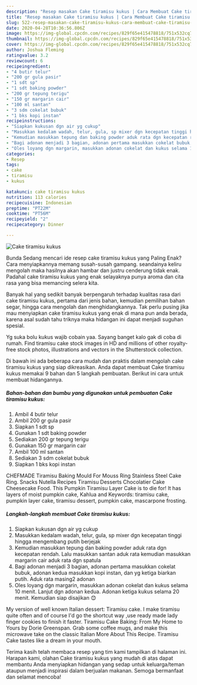 ```yaml
---
description: "Resep masakan Cake tiramisu kukus | Cara Membuat Cake tiramisu kukus Yang Enak Banget"
title: "Resep masakan Cake tiramisu kukus | Cara Membuat Cake tiramisu kukus Yang Enak Banget"
slug: 522-resep-masakan-cake-tiramisu-kukus-cara-membuat-cake-tiramisu-kukus-yang-enak-banget
date: 2020-04-28T10:36:56.806Z
image: https://img-global.cpcdn.com/recipes/829f65e415478818/751x532cq70/cake-tiramisu-kukus-foto-resep-utama.jpg
thumbnail: https://img-global.cpcdn.com/recipes/829f65e415478818/751x532cq70/cake-tiramisu-kukus-foto-resep-utama.jpg
cover: https://img-global.cpcdn.com/recipes/829f65e415478818/751x532cq70/cake-tiramisu-kukus-foto-resep-utama.jpg
author: Joshua Fleming
ratingvalue: 3.2
reviewcount: 6
recipeingredient:
- "4 butir telur"
- "200 gr gula pasir"
- "1 sdt sp"
- "1 sdt baking powder"
- "200 gr tepung terigu"
- "150 gr margarin cair"
- "100 ml santan"
- "3 sdm cokelat bubuk"
- "1 bks kopi instan"
recipeinstructions:
- "Siapkan kukusan dgn air yg cukup"
- "Masukkan kedalam wadah, telur, gula, sp mixer dgn kecepatan tinggi hingga mengembang putih berjejak"
- "Kemudian masukkan tepung dan baking powder aduk rata dgn kecepatan rendah. Lalu masukkan santan aduk rata kemudian masukkan margarin cair aduk rata dgn spatula"
- "Bagi adonan menjadi 3 bagian, adonan pertama masukkan cokelat bubuk, adonan kedua masukkan kopi instan, dan yg ketiga biarkan putih. Aduk rata masing2 adonan"
- "Oles loyang dgn margarin, masukkan adonan cokelat dan kukus selama 10 menit. Lanjut dgn adonan kedua. Adonan ketiga kukus selama 20 menit. Kemudian siap disajikan 😊"
categories:
- Resep
tags:
- cake
- tiramisu
- kukus

katakunci: cake tiramisu kukus 
nutrition: 113 calories
recipecuisine: Indonesian
preptime: "PT22M"
cooktime: "PT56M"
recipeyield: "2"
recipecategory: Dinner

---
```



![Cake tiramisu kukus](https://img-global.cpcdn.com/recipes/829f65e415478818/751x532cq70/cake-tiramisu-kukus-foto-resep-utama.jpg)

Bunda Sedang mencari ide resep cake tiramisu kukus yang Paling Enak? Cara menyiapkannya memang susah-susah gampang. seandainya keliru mengolah maka hasilnya akan hambar dan justru cenderung tidak enak. Padahal cake tiramisu kukus yang enak selayaknya punya aroma dan cita rasa yang bisa memancing selera kita.

Banyak hal yang sedikit banyak berpengaruh terhadap kualitas rasa dari cake tiramisu kukus, pertama dari jenis bahan, kemudian pemilihan bahan segar, hingga cara mengolah dan menghidangkannya. Tak perlu pusing jika mau menyiapkan cake tiramisu kukus yang enak di mana pun anda berada, karena asal sudah tahu triknya maka hidangan ini dapat menjadi suguhan spesial.

Yg suka bolu kukus wajib cobain yaa. Sayang banget kalo gak di coba di rumah. Find tiramisu cake stock images in HD and millions of other royalty-free stock photos, illustrations and vectors in the Shutterstock collection.


Di bawah ini ada beberapa cara mudah dan praktis dalam mengolah cake tiramisu kukus yang siap dikreasikan. Anda dapat membuat Cake tiramisu kukus memakai 9 bahan dan 5 langkah pembuatan. Berikut ini cara untuk membuat hidangannya.

<!--inarticleads1-->

##### Bahan-bahan dan bumbu yang digunakan untuk pembuatan Cake tiramisu kukus:

1. Ambil 4 butir telur
1. Ambil 200 gr gula pasir
1. Siapkan 1 sdt sp
1. Gunakan 1 sdt baking powder
1. Sediakan 200 gr tepung terigu
1. Gunakan 150 gr margarin cair
1. Ambil 100 ml santan
1. Sediakan 3 sdm cokelat bubuk
1. Siapkan 1 bks kopi instan


CHEFMADE Tiramisu Baking Mould For Mouss Ring Stainless Steel Cake Ring. Snacks Nutella Recipes Tiramisu Desserts Chocolatier Cake Cheesecake Food. This Pumpkin Tiramisu Layer Cake is to die for! It has layers of moist pumpkin cake, Kahlua and Keywords: tiramisu cake, pumpkin layer cake, tiramisu dessert, pumpkin cake, mascarpone frosting. 

<!--inarticleads2-->

##### Langkah-langkah membuat Cake tiramisu kukus:

1. Siapkan kukusan dgn air yg cukup
1. Masukkan kedalam wadah, telur, gula, sp mixer dgn kecepatan tinggi hingga mengembang putih berjejak
1. Kemudian masukkan tepung dan baking powder aduk rata dgn kecepatan rendah. Lalu masukkan santan aduk rata kemudian masukkan margarin cair aduk rata dgn spatula
1. Bagi adonan menjadi 3 bagian, adonan pertama masukkan cokelat bubuk, adonan kedua masukkan kopi instan, dan yg ketiga biarkan putih. Aduk rata masing2 adonan
1. Oles loyang dgn margarin, masukkan adonan cokelat dan kukus selama 10 menit. Lanjut dgn adonan kedua. Adonan ketiga kukus selama 20 menit. Kemudian siap disajikan 😊


My version of well known Italian dessert: Tiramisu cake. I make tiramisu quite often and of course I&#39;d go the shortcut way ,use ready made lady finger cookies to finish it faster. Tiramisu Cake Baking: From My Home to Yours by Dorie Greenspan. Grab some coffee mugs, and make this microwave take on the classic Italian More About This Recipe. Tiramisu Cake tastes like a dream in your mouth. 

Terima kasih telah membaca resep yang tim kami tampilkan di halaman ini. Harapan kami, olahan Cake tiramisu kukus yang mudah di atas dapat membantu Anda menyiapkan hidangan yang sedap untuk keluarga/teman ataupun menjadi inspirasi dalam berjualan makanan. Semoga bermanfaat dan selamat mencoba!
